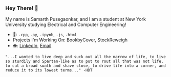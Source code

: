 ### Hey There! 👋

My name is Samarth Pusegaonkar, and I am a student at New York University studying Electrical and Computer Engineering!

- 🤖: `.cpp`, `.py`, `.ipynb`, `.js`, `.html`
- Projects I'm Working On: BookbyCover, StockReweigh
- ☎️: [LinkedIn](https://www.linkedin.com/in/samarth-pusegaonkar), [Email](mailto:ssp6681@nyu.edu)

`"...I wanted to live deep and suck out all the marrow of life, to live so sturdily and Spartan-like as to put to rout all that was not life, to cut a broad swath and shave close, to drive life into a corner, and reduce it to its lowest terms..." -HDT`
